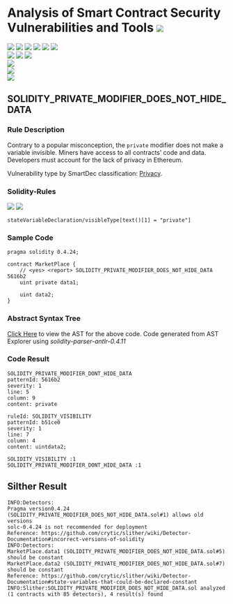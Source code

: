 # Analysis of Smart Contract Security Vulnerabilities and Tools ![](https://img.shields.io/badge/-Live-brightgreen)
![](https://img.shields.io/badge/Batch-UG21CYS-lightgreen) ![](https://img.shields.io/badge/Batch-PG21CYS-green) ![](https://img.shields.io/badge/Batch-UG22CYS-lightgreen) ![](https://img.shields.io/badge/Batch-PG21CYS-green) ![](https://img.shields.io/badge/Batch-PhD-darkgreen) ![](https://img.shields.io/badge/-B_RIG-darkgreen)<br/>   ![](https://img.shields.io/badge/BlockchainCourse-21CY712-green)  ![](https://img.shields.io/badge/-M.Tech_Dissertation-blue) ![](https://img.shields.io/badge/Focus-Smart_Contract_Security-yellow) <br/>
![](https://img.shields.io/badge/Blockchain-Ethereum-blue)   <br/> 
![](https://img.shields.io/badge/Language-Solidity-blue)<br/> 
![](https://img.shields.io/badge/Tool-Silther-blue)


## SOLIDITY_PRIVATE_MODIFIER_DOES_NOT_HIDE_DATA
### Rule Description
<p>
    Contrary to a popular misconception, the <code>private</code> modifier does not make a variable invisible. Miners have access to all contracts’ code and data. Developers must account for the lack of privacy in Ethereum.
</p>
<p>
    Vulnerability type by SmartDec classification: <a href="https://github.com/smartdec/classification#privacy">
    Privacy</a>.
</p>

### Solidity-Rules

![](https://img.shields.io/badge/Pattern_ID-5616b2-gold) ![](https://img.shields.io/badge/Severity-1-brown) 

```
stateVariableDeclaration/visibleType[text()[1] = "private"]
```

### Sample Code

```
pragma solidity 0.4.24;

contract MarketPlace {
    // <yes> <report> SOLIDITY_PRIVATE_MODIFIER_DOES_NOT_HIDE_DATA 5616b2
    uint private data1;
    
    uint data2;
}
```

### Abstract Syntax Tree 

[Click Here](https://astexplorer.net/#/gist/5419f10cfd2da6c14fd071f830581e96/77e8f5dfd7edd995f74270a9d5b979c354f84518) to view the AST for the above code. Code generated from AST Explorer using _solidity-parser-antlr-0.4.11_

### Code Result

```
SOLIDITY_PRIVATE_MODIFIER_DONT_HIDE_DATA
patternId: 5616b2
severity: 1
line: 5
column: 9
content: private

ruleId: SOLIDITY_VISIBILITY
patternId: b51ce0
severity: 1
line: 7
column: 4
content: uintdata2;

SOLIDITY_VISIBILITY :1
SOLIDITY_PRIVATE_MODIFIER_DONT_HIDE_DATA :1

```


## Silther Result
```
INFO:Detectors:
Pragma version0.4.24 (SOLIDITY_PRIVATE_MODIFIER_DOES_NOT_HIDE_DATA.sol#1) allows old versions
solc-0.4.24 is not recommended for deployment
Reference: https://github.com/crytic/slither/wiki/Detector-Documentation#incorrect-versions-of-solidity
INFO:Detectors:
MarketPlace.data1 (SOLIDITY_PRIVATE_MODIFIER_DOES_NOT_HIDE_DATA.sol#5) should be constant
MarketPlace.data2 (SOLIDITY_PRIVATE_MODIFIER_DOES_NOT_HIDE_DATA.sol#7) should be constant
Reference: https://github.com/crytic/slither/wiki/Detector-Documentation#state-variables-that-could-be-declared-constant
INFO:Slither:SOLIDITY_PRIVATE_MODIFIER_DOES_NOT_HIDE_DATA.sol analyzed (1 contracts with 85 detectors), 4 result(s) found
```

